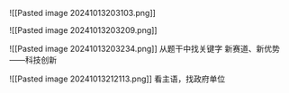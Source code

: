 
![[Pasted image 20241013203103.png]]

![[Pasted image 20241013203209.png]]

![[Pasted image 20241013203234.png]]
从题干中找关键字
新赛道、新优势——科技创新

![[Pasted image 20241013212113.png]]
看主语，找政府单位